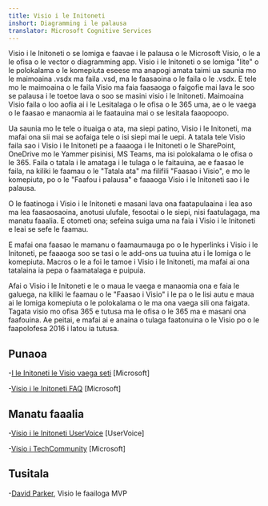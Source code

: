 ```yaml
---
title: Visio i le Initoneti
inshort: Diagramming i le palausa
translator: Microsoft Cognitive Services
---
```



Visio i le Initoneti o se lomiga e faavae i le palausa o le Microsoft Visio, o le a le ofisa o le vector o diagramming app. Visio i le Initoneti o se lomiga "lite" o le polokalama o le komepiuta eseese ma anapogi amata taimi ua saunia mo le maimoaina .vsdx ma faila .vsd, ma le faasaoina o le faila o le .vsdx. E tele mo le maimoaina o le faila Visio ma faia faasaoga o faigofie mai lava le soo se palausa i le toetoe lava o soo se masini visio i le Initoneti. Maimoaina Visio faila o loo aofia ai i le Lesitalaga o le ofisa o le 365 uma, ae o le vaega o le faasao e manaomia ai le faatauina mai o se lesitala faaopoopo.

Ua saunia mo le tele o ituaiga o ata, ma siepi patino, Visio i le Initoneti, ma mafai ona sii mai se aofaiga tele o isi siepi mai le uepi. A tatala tele Visio faila sao i Visio i le Initoneti pe a faaaoga i le Initoneti o le SharePoint, OneDrive mo le Yammer pisinisi, MS Teams, ma isi polokalama o le ofisa o le 365. Faila o tatala i le amataga i le tulaga o le faitauina, ae e faasao le faila, na kiliki le faamau o le "Tatala ata" ma filifili "Faasao i Visio", e mo le komepiuta, po o le "Faafou i palausa" e faaaoga Visio i le Initoneti sao i le palausa.

O le faatinoga i Visio i le Initoneti e masani lava ona faatapulaaina i lea aso ma lea faasaosaoina, anotusi ulufale, fesootai o le siepi, nisi faatulagaga, ma manatu faaalia. E otometi ona; sefeina suiga uma na faia i Visio i le Initoneti e leai se sefe le faamau.

E mafai ona faasao le mamanu o faamaumauga po o le hyperlinks i Visio i le Initoneti, pe faaaoga soo se tasi o le add-ons ua tuuina atu i le lomiga o le komepiuta. Macros o le a foi le tamoe i Visio i le Initoneti, ma mafai ai ona tatalaina ia pepa o faamatalaga e puipuia.

Afai o Visio i le Initoneti e le o maua le vaega e manaomia ona e faia le galuega, na kiliki le faamau o le "Faasao i Visio" i le pa o le lisi autu e maua ai le lomiga komepiuta o le polokalama o le ma ona vaega sili ona faigata. Tagata visio mo ofisa 365 e tutusa ma le ofisa o le 365 ma e masani ona faafouina. Ae peitai, e mafai ai e anaina o tulaga faatonuina o le Visio po o le faapolofesa 2016 i latou ia tutusa.

Punaoa
---------

-[I le Initoneti le Visio vaega seti](https://technet.microsoft.com/library/visio-online-service-descriptoin.aspx)
    \[Microsoft\]

-[Visio i le Initoneti FAQ](https://support.office.com/en-us/article/Visio-Online-Frequently-Asked-Questions-e6647040-2fca-42ec-9fa5-d16a4e39e0ee?ui=en-US&rs=en-US&ad=US)
    \[Microsoft\]

Manatu faaalia
---------

-[Visio i le Initoneti UserVoice](https://visio.uservoice.com/forums/368199-visio-online)
    \[UserVoice\]

-[Visio i TechCommunity](https://techcommunity.microsoft.com/t5/Visio/ct-p/Visio)
    \[Microsoft\]

Tusitala
---------

-[David Parker](https://www.linkedin.com/in/bvisual/), Visio le faailoga MVP


